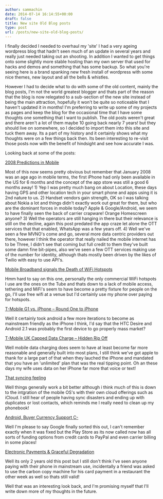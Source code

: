 ```yaml
---
author: sammachin
date: 2014-07-14 16:14:55+00:00
draft: false
title: New site Old Blog posts
type: post
url: /posts/new-site-old-blog-posts/
---
```


I finally decided I needed to overhaul my 'site' I had a very ageing wordpress blog that hadn't seen much of an update in several years and really just needed taking out an shooting. In addition I wanted to get things onto some slightly more stable hosting than my own server that used for hacks and demos and something that has some backup. So what you're seeing here is a brand spanking new fresh install of wordpress with some nice themes, new layout and all the bells & whistles.

However I had to decide what to do with some of the old content, mainly the blog posts, I'm not the world greatest blogger and thats part of the reason that the blog is now relegated to a sub-section of the new site instead of being the main attraction, hopefully it won't be quite so noticeable that I haven't updated it in months! I'm preferring to write up some of my projects as pages and keep the blog for the occasional time that I have some thoughts one something that I want to publish.
The old posts weren't great and there aren't a lot of them maybe 10 going back nearly 7 years! but they should live on somewhere, so I decided to import them into this site and tuck them away. Its a part of my history and it certainly shows what my thoughts were on a few things back then. Its been interesting to re-visit those posts now with the benefit of hindsight and see how accurate I was.

Looking back at some of the posts:

[2008 Predictions in Mobile](http://sammachin.com/blog/2008-predictions-in-mobile/)

Most of this now seems pretty obvious but remember that January 2008 was an age ago in mobile terms, the first iPhone had only been available in the US for 6 months and the concept of the app store was still a good 6 months away! 1) Yep I was pretty much bang on about Location, these days having GPS and other location tech in your smart phone and apps using it is 2nd nature to us. 2) Handset vendors gain strength, OK so I was talking about Nokia a lot and things didn't exactly work out great for them, but who are the dominant forces in mobile today? Apple & Google/Android, we seem to have finally seen the back of carrier crapware! Orange Homescreen anyone? 3) Well the operators are still hanging in there but their relevance is still on the decline, again this post predated the app craze let alone the OTT services that that enabled, WhatsApp was a few years off. 4) Well we've seen a few MVNO's come and go, several more data centric providers out there, however I think the operator that really nailed the mobile internet has to be Three, I didn't see that coming but full credit to them they've built some damn fine bit-pipes, also we've seen a few OTT services making use of the number for identity, although thats mostly been driven by the likes of Twilio with easy to use API's.

[Mobile Broadband signals the Death of WiFi Hotspots](http://sammachin.com/blog/mobile-broadband-signals-the-death-of-wifi-hotspots/)

Hmm hard to say on this one, personally the only commercial WiFi hotspots I use are the ones on the Tube and thats down to a lack of mobile access, tethering and MiFi's seem to have become a pretty fixture for people on the go, I'll use free wifi at a venue but I'd certainly use my phone over paying for hotspots.

[T-Mobile G1 vs. iPhone – Round One to iPhone](http://sammachin.com/blog/t-mobile-g1-vs-iphone-round-one-to-iphone/)

Well it certainly took android a few more iterations to become as mainstream friendly as the iPhone I think, I'd say that the HTC Desire and Android 2.1 was probably the first device to go properly mass market?

[T-Mobile UK Capped Data Charge – Hidden Rip Off](http://sammachin.com/blog/t-mobile-uk-caped-data-charge-hidden-rip-off/)

Well mobile data charging does seem to have at least become far more reasonable and generally built into most plans, I still think we've got apple to thank for a large part of that when they lauched the iPhone and mandated that you have an 'unlimited' plan that was the real tipping point. Oh an these days my wife uses data on her iPhone far more that voice or text!

[That syncing feeling](http://sammachin.com/blog/that-syncing-feeling)

Well things generally work a bit better although i think much of this is down to the intgration of the mobile OS's with their own cloud offerings such as iCloud. I still hear of people having sync disasters and ending up with duplicates or lost contacts, which reminds me I really need to clean up my phonebook!

[Android, Buyer Currency Support C-](http://sammachin.com/blog/android-buyer-currency-support-c/)

Well I'm please to say Google finally sorted this out, I can't remember exactly when it was fixed but the Play Store as its now called now has all sorts of funding options from credit cards to PayPal and even carrier billing in some places!

[Electronic Payments & Graceful Degradation](http://sammachin.com/blog/electronic-payments-graceful-degradation/)

Well its only 2 years old this post but I still don't think I've seen anyone paying with their phone in mainstream use, incidentally a friend was asked to use the carbon copy machine for his card payment in a restaurant the other week as well so thats still valid!



Well that was an interesting look back, and I'm promising myself that I'll write down more of my thoughts in the future.


